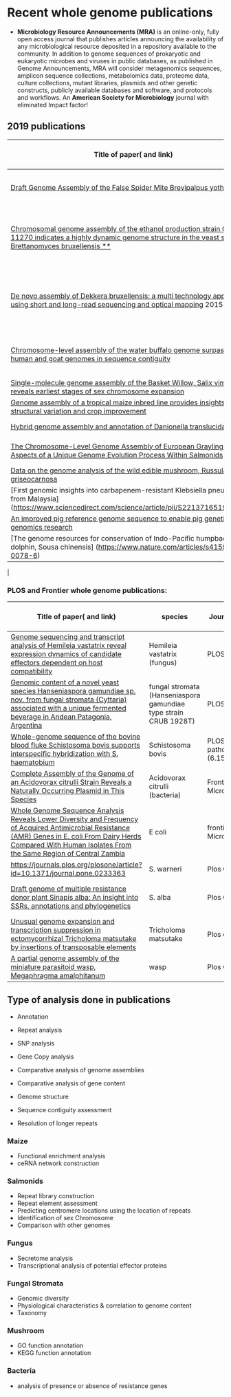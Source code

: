# Recent whole genome publications

* **Microbiology Resource Announcements (MRA)**  is an online-only, fully open access journal that publishes articles announcing the availability of any microbiological resource deposited in a repository available to the community. In addition to genome sequences of prokaryotic and eukaryotic microbes and viruses in public databases, as published in Genome Announcements, MRA will consider metagenomics sequences, amplicon sequence collections, metabolomics data, proteome data, culture collections, mutant libraries, plasmids and other genetic constructs, publicly available databases and software, and protocols and workflows. An **American Society for Microbiology** journal with eliminated Impact factor!


## 2019 publications

|  Title of paper( and link)| species | Journal (IF) | genome size (chromosome number) | assembler| wet lab followup | quality of assembly |
| --- | --- | --- |  --- | --- | --- | --- |
| [Draft Genome Assembly of the False Spider Mite Brevipalpus yothersi](https://mra.asm.org/content/8/6/e01563-18.full) | The false spider mite B. yothersi | Microbiology Resource Announcements (?) | 72Mb MiSeq| Newbler 2.9.1/SSpace 2.0| no |  |
| [Chromosomal genome assembly of the ethanol production strain CBS 11270 indicates a highly dynamic genome structure in the yeast species Brettanomyces bruxellensis ** ](https://journals.plos.org/plosone/article?id=10.1371/journal.pone.0215077) | industrial ethanol production strain Brettanomyces bruxellensis CBS 11270| PLOS ONE (2.776)|  | See bellow|  |
| [De novo assembly of Dekkera bruxellensis: a multi technology approach using short and long-read sequencing and optical mapping](https://academic.oup.com/gigascience/article/4/1/s13742-015-0094-1/2707783) 2015 |  industrial ethanol production strain Brettanomyces bruxellensis CBS 11270 | GigaSCience |  | NouGAT protocol | yes, separate paper| |
| [Chromosome-level assembly of the water buffalo genome surpasses human and goat genomes in sequence contiguity](https://www.nature.com/articles/s41467-018-08260-0)| water buffalo | nature communications (11.88) | 2.66 Gb (25) | diploid FALCON-Unzip| no |  haplotig N50=0.394 MD, longest haplotig= 2.77 Mb|
| [Single-molecule genome assembly of the Basket Willow, Salix viminalis, reveals earliest stages of sex chromosome expansion](https://www.biorxiv.org/content/10.1101/589804v1.full)| | |  | | | |  
|[Genome assembly of a tropical maize inbred line provides insights into structural variation and crop improvement](https://www.nature.com/articles/s41588-019-0427-6)| Maize| Nature genetics(27.125) | 2.32 Gb |FALCON | no | contig N50 =15.78 Mb |
|[Hybrid genome assembly and annotation of Danionella translucida](https://www.biorxiv.org/content/10.1101/539692v2.abstract)| Danionella translucida| bioRxiv | 750 Mb | Macurca | no |  N50 =341kb |
| [The Chromosome-Level Genome Assembly of European Grayling Reveals Aspects of a Unique Genome Evolution Process Within Salmonids](https://www.g3journal.org/content/9/5/1283.full)| Salmonids | G3, Genes, Genomes, Genetics (2.742) | | Canu |  no| N50=390kb|  
| [Data on the genome analysis of the wild edible mushroom, Russula griseocarnosa](https://www.sciencedirect.com/science/article/pii/S2352340919306493) | wild edible mushroom | Data in Brief (0.85) | 64.81 Mb | Canu | no | |
| [First genomic insights into carbapenem-resistant Klebsiella pneumoniae from Malaysia] (https://www.sciencedirect.com/science/article/pii/S2213716519301742) |
| [An improved pig reference genome sequence to enable pig genetics and genomics research](https://www.biorxiv.org/content/10.1101/668921v1.abstract) | domestic pig | bipRxiv |  Celera  and Falcon |  | no|  N50=6.372 Mb |
| [The genome resources for conservation of Indo-Pacific humpback dolphin, Sousa chinensis] (https://www.nature.com/articles/s41597-019-0078-6) | humpback dolphin | scientific DATA (5.305) | 2.34 Gb |Platanus | no| N50=67 kb|
|


### PLOS and Frontier whole genome publications:

|  Title of paper( and link)| species | Journal (IF) | genome size (chromosome number) | assembler| wet lab followup | quality of assembly |
| --- | --- | --- |  --- | --- | --- | --- |
|[Genome sequencing and transcript analysis of Hemileia vastatrix reveal expression dynamics of candidate effectors dependent on host compatibility](https://journals.plos.org/plosone/article/file?id=10.1371/journal.pone.0215598&type=printable) | Hemileia vastatrix (fungus)| PLOS ONE|  | SOAP/HGAP/CLC hybrid| no | N50=9.9 kb| Canu  |
|[Genomic content of a novel yeast species Hanseniaspora gamundiae sp. nov. from fungal stromata (Cyttaria) associated with a unique fermented beverage in Andean Patagonia, Argentina](https://journals.plos.org/plosone/article?id=10.1371/journal.pone.0210792)| fungal stromata (Hanseniaspora gamundiae type strain CRUB 1928T) | PLOS ONE | 10.2 Mbp| Spade | no|  N50=63 kb|
|[Whole-genome sequence of the bovine blood fluke Schistosoma bovis supports interspecific hybridization with S. haematobium](https://journals.plos.org/plospathogens/article?id=10.1371/journal.ppat.1007513) |Schistosoma bovis  | PLOS pathogens (6.158) |  374 Mb | SOAPdenovo2 | no| N50=203kb|
|[Complete Assembly of the Genome of an Acidovorax citrulli Strain Reveals a Naturally Occurring Plasmid in This Species](https://www.frontiersin.org/articles/10.3389/fmicb.2019.01400/full) |  Acidovorax citrulli  (bacteria) | Frontiers in Microbiology| 4.8 Mb| Canu| no |N50 = 19 kb|
| [Whole Genome Sequence Analysis Reveals Lower Diversity and Frequency of Acquired Antimicrobial Resistance (AMR) Genes in E. coli From Dairy Herds Compared With Human Isolates From the Same Region of Central Zambia](https://bmcbioinformatics.biomedcentral.com/articles/10.1186/s12859-019-2670-3) |E coli| frontiers in Microbiology | | Spades | |
|https://journals.plos.org/plosone/article?id=10.1371/journal.pone.0233363| S. warneri | Plos One | 2.5 Mb  | Celera | |
|[Draft genome of multiple resistance donor plant Sinapis alba: An insight into SSRs, annotations and phylogenetics](https://journals.plos.org/plosone/article?id=10.1371/journal.pone.0231002)|S. alba | Plos One | 459 Mb | SOAPdenovo2 | | 4 million contigs, n50 was 1742 bp|
|[Unusual genome expansion and transcription suppression in ectomycorrhizal Tricholoma matsutake by insertions of transposable elements](https://journals.plos.org/plosone/article?id=10.1371/journal.pone.0227923)| Tricholoma matsutake | Plos one | 139 Mb | AllPaths| |5255 scaffolds N50=10.2kb|
|[A partial genome assembly of the miniature parasitoid wasp, Megaphragma amalphitanum](https://journals.plos.org/plosone/article?id=10.1371/journal.pone.0226485)| wasp | Plos One| 346 Mb | AByss| |10.2 Kb|

## Type of analysis done in publications

* Annotation
* Repeat analysis
* SNP analysis
* Gene Copy analysis
* Comparative analysis of genome assemblies
* Comparative analysis of gene content
* Genome structure

* Sequence contiguity assessment
* Resolution of longer repeats

### Maize
* Functional enrichment analysis
* ceRNA network construction

### Salmonids
* Repeat library construction
* Repeat element assessment
* Predicting centromere locations using the location of repeats
* Identification of sex Chromosome
* Comparison with other genomes

### Fungus
* Secretome analysis
* Transcriptional analysis of potential effector proteins

### Fungal Stromata
* Genomic diversity
* Physiological characteristics & correlation to genome content
* Taxonomy

### Mushroom
* GO function annotation
* KEGG function annotation

### Bacteria
* analysis of presence or absence of resistance genes
